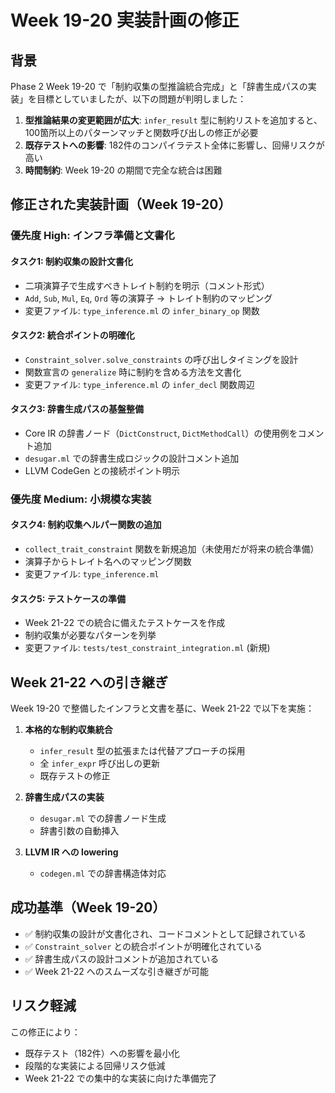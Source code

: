 # Week 19-20 実装計画の修正

## 背景

Phase 2 Week 19-20 で「制約収集の型推論統合完成」と「辞書生成パスの実装」を目標としていましたが、以下の問題が判明しました：

1. **型推論結果の変更範囲が広大**: `infer_result` 型に制約リストを追加すると、100箇所以上のパターンマッチと関数呼び出しの修正が必要
2. **既存テストへの影響**: 182件のコンパイラテスト全体に影響し、回帰リスクが高い
3. **時間制約**: Week 19-20 の期間で完全な統合は困難

## 修正された実装計画（Week 19-20）

### 優先度 High: インフラ準備と文書化

#### タスク1: 制約収集の設計文書化
- 二項演算子で生成すべきトレイト制約を明示（コメント形式）
- `Add`, `Sub`, `Mul`, `Eq`, `Ord` 等の演算子 → トレイト制約のマッピング
- 変更ファイル: `type_inference.ml` の `infer_binary_op` 関数

#### タスク2: 統合ポイントの明確化
- `Constraint_solver.solve_constraints` の呼び出しタイミングを設計
- 関数宣言の `generalize` 時に制約を含める方法を文書化
- 変更ファイル: `type_inference.ml` の `infer_decl` 関数周辺

#### タスク3: 辞書生成パスの基盤整備
- Core IR の辞書ノード（`DictConstruct`, `DictMethodCall`）の使用例をコメント追加
- `desugar.ml` での辞書生成ロジックの設計コメント追加
- LLVM CodeGen との接続ポイント明示

### 優先度 Medium: 小規模な実装

#### タスク4: 制約収集ヘルパー関数の追加
- `collect_trait_constraint` 関数を新規追加（未使用だが将来の統合準備）
- 演算子からトレイト名へのマッピング関数
- 変更ファイル: `type_inference.ml`

#### タスク5: テストケースの準備
- Week 21-22 での統合に備えたテストケースを作成
- 制約収集が必要なパターンを列挙
- 変更ファイル: `tests/test_constraint_integration.ml` (新規)

## Week 21-22 への引き継ぎ

Week 19-20 で整備したインフラと文書を基に、Week 21-22 で以下を実施：

1. **本格的な制約収集統合**
   - `infer_result` 型の拡張または代替アプローチの採用
   - 全 `infer_expr` 呼び出しの更新
   - 既存テストの修正

2. **辞書生成パスの実装**
   - `desugar.ml` での辞書ノード生成
   - 辞書引数の自動挿入

3. **LLVM IR への lowering**
   - `codegen.ml` での辞書構造体対応

## 成功基準（Week 19-20）

- ✅ 制約収集の設計が文書化され、コードコメントとして記録されている
- ✅ `Constraint_solver` との統合ポイントが明確化されている
- ✅ 辞書生成パスの設計コメントが追加されている
- ✅ Week 21-22 へのスムーズな引き継ぎが可能

## リスク軽減

この修正により：
- 既存テスト（182件）への影響を最小化
- 段階的な実装による回帰リスク低減
- Week 21-22 での集中的な実装に向けた準備完了
